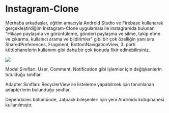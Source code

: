 # Instagram-Clone

Merhaba arkadaşlar, eğitim amacıyla Android Studio ve Firebase kullanarak gerçekleştirdiğim Instagram-Clone uygulaması ile instagramda bulunan "Hikaye paylaşma ve görüntüleme, gönderi paylaşma ve silme, takip etme ve çıkarma, kullanıcı arama ve bildirimler" gibi bir çok özelliğin yanı sıra SharedPreferences, Fragment, BottomNavigationView, 3. parti kütüphanelerin kullanımı gibi daha bir çok konuda fikir edinebilirsiniz.


![](https://media.giphy.com/media/h79a7zymm93dkwR0Yn/giphy.gif)

Model Sınıfları: User, Comment, Notification gibi işlemler için değişkenlerin tutulduğu sınıflar.

Adapter Sınıfları: RecyclerView ile listeleme yapabilmek için tanımlanan adapterlerin bulunduğu sınıflar.

Dependicies bölümünde, Jatpack bileşenleri için yeni Androidx kütüphanesi kullanılmıştır.
